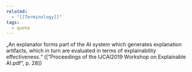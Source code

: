 ```yaml
---
related:
  - "[[Terminology]]"
tags:
  - quote 
---
```

„An explanator forms part of the AI system which generates explanation artifacts, which in turn are evaluated in terms of explainability effectiveness.“ ([“Proceedings of the IJCAI2019 Workshop on Explainable AI.pdf”, p. 28])